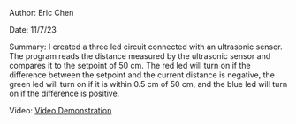 Author: Eric Chen

Date: 11/7/23

Summary: I created a three led circuit connected with an ultrasonic sensor. The program reads the distance measured by the ultrasonic sensor and compares it to the setpoint of 50 cm. The red led will turn on if the difference between the setpoint and the current distance is negative, the  green led will turn on if it is within 0.5 cm of 50 cm, and the blue led will turn on if the difference is positive.

Video:
[Video Demonstration](https://drive.google.com/file/d/1qFZy7DuRr2k9Mla0669tCFjGzVmRjIOs/view?usp=drive_link)
